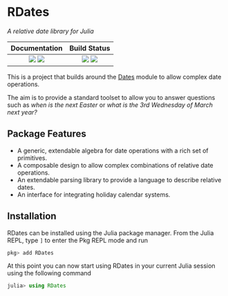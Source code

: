 # RDates

*A relative date library for Julia*

| **Documentation**                                                         | **Build Status**                                              |
|:-------------------------------------------------------------------------:|:-------------------------------------------------------------:|
| [![][docs-stable-img]][docs-stable-url] [![][docs-dev-img]][docs-dev-url] | [![][travis-img]][travis-url] [![][codecov-img]][codecov-url] |

This is a project that builds around the [Dates](https://docs.julialang.org/en/v1/stdlib/Dates/) module to allow complex date operations.  

The aim is to provide a standard toolset to allow you to answer questions such as *when is the next Easter* or *what is the 3rd Wednesday of March next year?*

## Package Features ##
- A generic, extendable algebra for date operations with a rich set of primitives.
- A composable design to allow complex combinations of relative date operations.
- An extendable parsing library to provide a language to describe relative dates.
- An interface for integrating holiday calendar systems.

## Installation

RDates can be installed using the Julia package manager. From the Julia REPL, type `]` to enter the Pkg REPL mode and run
```julia
pkg> add RDates
```

At this point you can now start using RDates in your current Julia session using the following command
```julia
julia> using RDates
```


[docs-dev-img]: https://img.shields.io/badge/docs-dev-blue.svg
[docs-dev-url]: https://infinitechai.github.io/RDates.jl/dev

[docs-stable-img]: https://img.shields.io/badge/docs-stable-blue.svg
[docs-stable-url]: https://infinitechai.github.io/RDates.jl/stable

[travis-img]: https://travis-ci.com/InfiniteChai/RDates.jl.svg?branch=master
[travis-url]: https://travis-ci.com/InfiniteChai/RDates.jl

[codecov-img]: https://codecov.io/gh/InfiniteChai/RDates.jl/branch/master/graph/badge.svg
[codecov-url]: https://codecov.io/gh/InfiniteChai/RDates.jl

[issues-url]: https://github.com/JuliaDocs/Documenter.jl/issues
